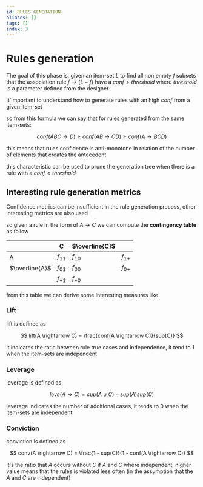 ```yaml
---
id: RULES GENERATION
aliases: []
tags: []
index: 3
---
```


# Rules generation

The goal of this phase is, given an item-set $L$ to find all non empty $f$ subsets that the association rule $f \rightarrow (L-f)$ have a $conf \gt threshold$ where $threshold$ is a parameter defined from the designer

It'important to understand how to generate rules with an high $conf$ from a given item-set

so from [this formula](pages/datamining/association_rules/association_rules.md#confidence_from_support) we can say that for rules generated from the same item-sets:

$$
conf(ABC \rightarrow D) \geq conf(AB \rightarrow CD) \geq conf(A \rightarrow BCD)
$$

this means that rules confidence is anti-monotone in relation of the number of elements that creates the antecedent

this characteristic can be used to prune the generation tree when there is a rule with a $conf \lt threshold$

## Interesting rule generation metrics

Confidence metrics can be insufficient in the rule generation process, other interesting metrics are also used

so given a rule in the form of $A \rightarrow C$ we can compute the **contingency table** as follow

|     | C        | $\overline{C}$       |          |
| --- | -------- | -------- | -------- |
| A   | $f_{11}$ | $f_{10}$ | $f_{1+}$ |
| $\overline{A}$  | $f_{01}$ | $f_{00}$ | $f_{0+}$ |
|     | $f_{+1}$         | $f_{+0}$         |          |

from this table we can derive some interesting measures like

### Lift

lift is defined as

$$
lift(A \rightarrow C) = \frac{conf(A \rightarrow C)}{sup(C)}
$$

it indicates the ratio between rule true cases and independence, it tend to $1$  when the item-sets are independent

### Leverage

leverage is defined as

$$
leve(A \rightarrow C) = sup(A \cup C) - sup(A)sup(C)
$$

leverage indicates the number of additional cases, it tends to $0$ when the item-sets are independent

### Conviction

conviction is defined as

$$
conv(A \rightarrow C) = \frac{1 - sup(C)}{1 - conf(A \rightarrow C)}
$$

it's the ratio that $A$ occurs without $C$  if $A$ and $C$ where independent, higher value means that the rules is violated less often (in the assumption that the $A$ and $C$ are independent)

